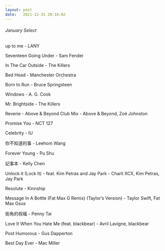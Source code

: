 ```yaml
---
layout: post
date:   2021-12-31 20:16:02
---
```


###### January Select  

up to me - LANY  

Seventeen Going Under - Sam Fender  

In The Car Outside - The Killers  

Bed Head - Manchester Orchestra  

Born to Run - Bruce Springsteen  

Windows - A. G. Cook  

Mr. Brightside - The Killers  

Reverie - Above & Beyond Club Mix - Above & Beyond, Zoë Johnston  

Promise You - NCT 127  

Celebrity - IU  

你不知道的事 - Leehom Wang  

Forever Young - Pu Shu  

記事本 - Kelly Chen  

Unlock it (Lock It) - feat. Kim Petras and Jay Park - Charli XCX, Kim Petras, Jay Park  

Resolute - Kinnship  

Message In A Bottle (Fat Max G Remix) (Taylor’s Version) - Taylor Swift, Fat Max Gsus  

街角的祝福 - Penny Tai  

Love It When You Hate Me (feat. blackbear) - Avril Lavigne, blackbear  

Post Humorous - Gus Dapperton  

Best Day Ever - Mac Miller